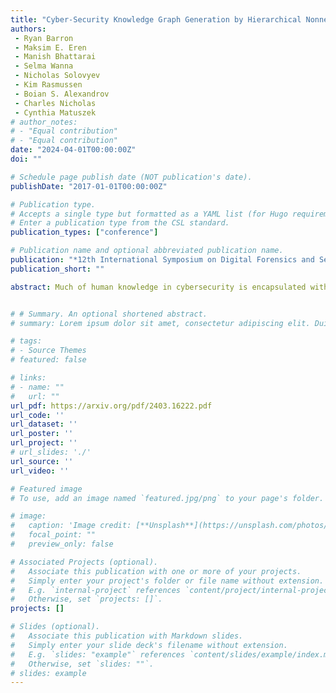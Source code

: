 ```yaml
---
title: "Cyber-Security Knowledge Graph Generation by Hierarchical Nonnegative Matrix Factorization"
authors:
 - Ryan Barron
 - Maksim E. Eren
 - Manish Bhattarai
 - Selma Wanna
 - Nicholas Solovyev
 - Kim Rasmussen
 - Boian S. Alexandrov
 - Charles Nicholas
 - Cynthia Matuszek
# author_notes:
# - "Equal contribution"
# - "Equal contribution"
date: "2024-04-01T00:00:00Z"
doi: ""

# Schedule page publish date (NOT publication's date).
publishDate: "2017-01-01T00:00:00Z"

# Publication type.
# Accepts a single type but formatted as a YAML list (for Hugo requirements).
# Enter a publication type from the CSL standard.
publication_types: ["conference"]

# Publication name and optional abbreviated publication name.
publication: "*12th International Symposium on Digital Forensics and Security 2024*"
publication_short: ""

abstract: Much of human knowledge in cybersecurity is encapsulated within the ever-growing volume of scientific papers. As this textual data continues to expand, the importance of document organization methods becomes increasingly crucial for extracting actionable insights hidden within large text datasets. Knowledge Graphs (KGs) serve as a means to store factual information in a structured manner, providing explicit, interpretable knowledge that includes domain-specific information from the cybersecurity scientific literature. One of the challenges in constructing a KG from scientific literature is the extraction of ontology from unstructured text. In this paper, we address this topic and introduce a method for building a multi-modal KG by extracting structured ontology from scientific papers. We demonstrate this concept in the cybersecurity domain. One modality of the KG represents observable information from the papers, such as the categories in which they were published or the authors. The second modality uncovers latent (hidden) patterns of text extracted through hierarchical and semantic non-negative matrix factorization (NMF), such as named entities, topics or clusters, and keywords. We illustrate this concept by consolidating more than two million scientific papers uploaded to arXiv into the cyber-domain, using hierarchical and semantic NMF, and by building a cyber-domain-specific KG.


# # Summary. An optional shortened abstract.
# summary: Lorem ipsum dolor sit amet, consectetur adipiscing elit. Duis posuere tellus ac convallis placerat. Proin tincidunt magna sed ex sollicitudin condimentum.

# tags:
# - Source Themes
# featured: false

# links:
# - name: ""
#   url: ""
url_pdf: https://arxiv.org/pdf/2403.16222.pdf
url_code: ''
url_dataset: ''
url_poster: ''
url_project: ''
# url_slides: './'
url_source: ''
url_video: ''

# Featured image
# To use, add an image named `featured.jpg/png` to your page's folder.

# image:
#   caption: 'Image credit: [**Unsplash**](https://unsplash.com/photos/jdD8gXaTZsc)'
#   focal_point: ""
#   preview_only: false

# Associated Projects (optional).
#   Associate this publication with one or more of your projects.
#   Simply enter your project's folder or file name without extension.
#   E.g. `internal-project` references `content/project/internal-project/index.md`.
#   Otherwise, set `projects: []`.
projects: []

# Slides (optional).
#   Associate this publication with Markdown slides.
#   Simply enter your slide deck's filename without extension.
#   E.g. `slides: "example"` references `content/slides/example/index.md`.
#   Otherwise, set `slides: ""`.
# slides: example
---
```


<!-- {{% callout note %}}
Click the *Cite* button above to demo the feature to enable visitors to import publication metadata into their reference management software.
{{% /callout %}}

{{% callout note %}}
Create your slides in Markdown - click the *Slides* button to check out the example.
{{% /callout %}}

Add the publication's **full text** or **supplementary notes** here. You can use rich formatting such as including [code, math, and images](https://docs.hugoblox.com/content/writing-markdown-latex/). -->
